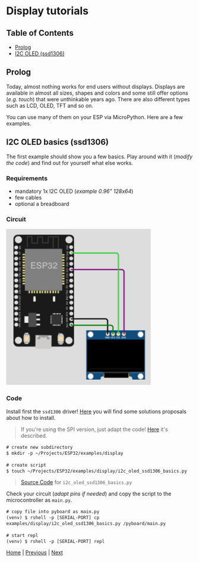 # Display tutorials

## Table of Contents

- [Prolog](#prolog)
- [I2C OLED (ssd1306)](#i2c-oled-basics-ssd1306)

## Prolog

Today, almost nothing works for end users without displays. Displays are available in almost all sizes, shapes and colors and some still offer options (_e.g. touch_) that were unthinkable years ago. There are also different types such as LCD, OLED, TFT and so on.

You can use many of them on your ESP via MicroPython. Here are a few examples.

## I2C OLED basics (ssd1306)

The first example should show you a few basics. Play around with it (_modify the code_) and find out for yourself what else works.

### Requirements

- mandatory 1x I2C OLED (_example 0.96" 128x64_) 
- few cables 
- optional a breadboard

### Circuit

![015_circuit_diagram_i2c_oled.png](../images/examples/015_circuit_diagram_i2c_oled.png)

### Code

Install first the `ssd1306` driver! [Here](./013_package_management.md) you will find some solutions proposals about how to install.

> If you're using the SPI version, just adapt the code! [Here](https://docs.micropython.org/en/latest/esp8266/tutorial/ssd1306.html) it's described.

```shell
# create new subdirectory
$ mkdir -p ~/Projects/ESP32/examples/display

# create script
$ touch ~/Projects/ESP32/examples/display/i2c_oled_ssd1306_basics.py
```

> [Source Code](../examples/display/i2c_oled_ssd1306_basics.py) for `i2c_oled_ssd1306_basics.py`

Check your circuit (_adapt pins if needed_) and copy the script to the microcontroller as `main.py`.

```shell
# copy file into pyboard as main.py
(venv) $ rshell -p [SERIAL-PORT] cp examples/display/i2c_oled_ssd1306_basics.py /pyboard/main.py

# start repl
(venv) $ rshell -p [SERIAL-PORT] repl
```

[Home](https://github.com/Lupin3000/ESP) | [Previous](./014_i2c_helper_tutorials.md) | [Next]()
